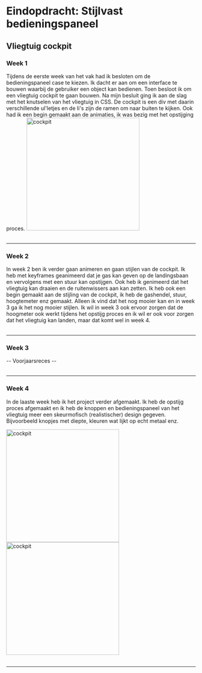 # Eindopdracht: Stijlvast bedieningspaneel 
## Vliegtuig cockpit

### Week 1
Tijdens de eerste week van het vak had ik besloten om de bedieningspaneel case te kiezen. Ik dacht er aan om een interface te bouwen waarbij de gebruiker een object kan bedienen. Toen besloot ik om een vliegtuig cockpit te gaan bouwen. Na mijn besluit ging ik aan de slag met het knutselen van het vliegtuig in CSS. De cockpit is een div met daarin verschillende ul'letjes en de li's zijn de ramen om naar buiten te kijken. Ook had ik een begin gemaakt aan de animaties, ik was bezig met het opstijging proces.
<img src="https://i.ibb.co/tBbGCqL/Schermafbeelding-2022-02-18-om-12-02-17.png" width="300px" alt="cockpit"/>
<br/><br/>
<hr/>


### Week 2
In week 2 ben ik verder gaan animeren en gaan stijlen van de cockpit. Ik heb met keyframes geanimeerd dat je gas kan geven op de landingsbaan en vervolgens met een stuur kan opstijgen. Ook heb ik genimeerd dat het vliegtuig kan draaien en de ruitenwissers aan kan zetten. Ik heb ook een begin gemaakt aan de stijling van de cockpit, ik heb de gashendel, stuur, hoogtemeter enz gemaakt. Alleen ik vind dat het nog mooier kan en in week 3 ga ik het nog mooier stijlen. Ik wil in week 3 ook  ervoor zorgen dat de hoogmeter ook werkt tijdens het opstijg proces en ik wil er ook voor zorgen dat het vliegtuig kan landen, maar dat komt wel in week 4.
<br/><br/>
<hr/>

### Week 3
-- Voorjaarsreces --
<br/><br/>
<hr/>

### Week 4
In de laaste week heb ik het project verder afgemaakt. Ik heb de opstijg proces afgemaakt en ik heb de knoppen en bedieningspaneel van het vliegtuig meer een skeurmofisch (realistischer) design gegeven. Bijvoorbeeld knopjes met diepte, kleuren wat lijkt op echt metaal enz.

<img src="https://i.ibb.co/Gsbby4M/Schermafbeelding-2022-02-18-om-12-07-00.png" width="300px" alt="cockpit">
<img src="https://i.ibb.co/SJCv5kZ/Schermafbeelding-2022-02-18-om-12-07-13.png" width="300px" alt="cockpit">
<br/><br/>
<hr/>
